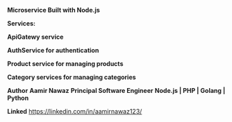 **Microservice Built with Node.js**

**Services:**

**ApiGatewy service**

**AuthService for authentication**

**Product service for managing products**

**Category services for managing categories**

**Author**
	**Aamir Nawaz**
	**Principal Software Engineer**
	**Node.js | PHP | Golang | Python**

**Linked**
	https://linkedin.com/in/aamirnawaz123/
